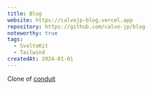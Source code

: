 ```yaml
---
title: Blog
website: https://calvojp-blog.vercel.app
repository: https://github.com/calvo-jp/blog
noteworthy: true
tags:
  - SvelteKit
  - Tailwind
createdAt: 2024-01-01
---
```


Clone of [conduit](https://realworld.svelte.dev/)
